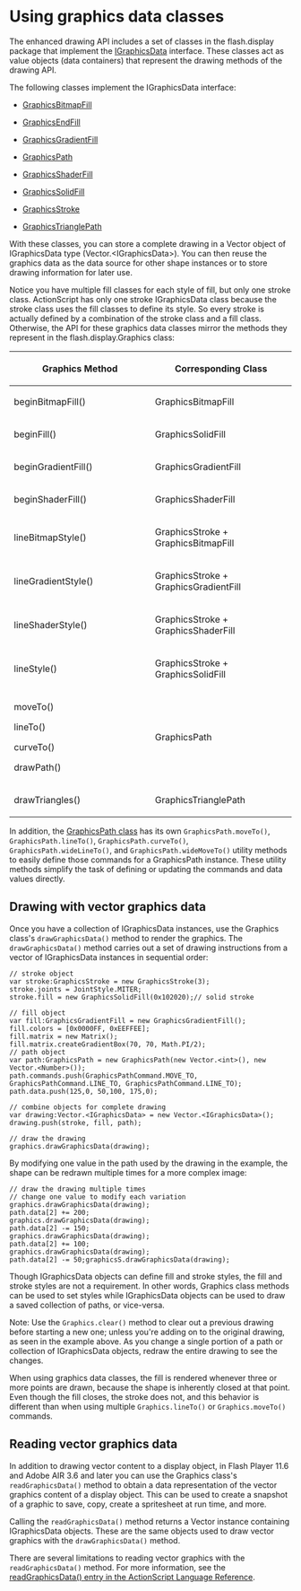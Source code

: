 # Using graphics data classes

<div>

The enhanced drawing API includes a set of classes in the flash.display package
that implement the <a
href="https://help.adobe.com/en_US/FlashPlatform/reference/actionscript/3/flash/display/IGraphicsData.html"
target="_self">IGraphicsData</a> interface. These classes act as value objects
(data containers) that represent the drawing methods of the drawing API.

<div>

The following classes implement the IGraphicsData interface:

- [GraphicsBitmapFill](https://help.adobe.com/en_US/FlashPlatform/reference/actionscript/3/flash/display/GraphicsBitmapFill.html)

- [GraphicsEndFill](https://help.adobe.com/en_US/FlashPlatform/reference/actionscript/3/flash/display/GraphicsEndFill.html)

- [GraphicsGradientFill](https://help.adobe.com/en_US/FlashPlatform/reference/actionscript/3/flash/display/GraphicsGradientFill.html)

- [GraphicsPath](https://help.adobe.com/en_US/FlashPlatform/reference/actionscript/3/flash/display/GraphicsPath.html)

- [GraphicsShaderFill](https://help.adobe.com/en_US/FlashPlatform/reference/actionscript/3/flash/display/GraphicsShaderFill.html)

- [GraphicsSolidFill](https://help.adobe.com/en_US/FlashPlatform/reference/actionscript/3/flash/display/GraphicsSolidFill.html)

- [GraphicsStroke](https://help.adobe.com/en_US/FlashPlatform/reference/actionscript/3/flash/display/GraphicsStroke.html)

- [GraphicsTrianglePath](https://help.adobe.com/en_US/FlashPlatform/reference/actionscript/3/flash/display/GraphicsTrianglePath.html)

</div>

With these classes, you can store a complete drawing in a Vector object of
IGraphicsData type (Vector.\<IGraphicsData\>). You can then reuse the graphics
data as the data source for other shape instances or to store drawing
information for later use.

Notice you have multiple fill classes for each style of fill, but only one
stroke class. ActionScript has only one stroke IGraphicsData class because the
stroke class uses the fill classes to define its style. So every stroke is
actually defined by a combination of the stroke class and a fill class.
Otherwise, the API for these graphics data classes mirror the methods they
represent in the flash.display.Graphics class:

<div>

<div>

<table>
<colgroup>
<col style="width: 50%" />
<col style="width: 50%" />
</colgroup>
<thead>
<tr class="header">
<th><p>Graphics Method</p></th>
<th><p>Corresponding Class</p></th>
</tr>
</thead>
<tbody>
<tr class="odd">
<td headers="d17e19098 "><p>beginBitmapFill()</p></td>
<td headers="d17e19101 "><p>GraphicsBitmapFill</p></td>
</tr>
<tr class="even">
<td headers="d17e19098 "><p>beginFill()</p></td>
<td headers="d17e19101 "><p>GraphicsSolidFill</p></td>
</tr>
<tr class="odd">
<td headers="d17e19098 "><p>beginGradientFill()</p></td>
<td headers="d17e19101 "><p>GraphicsGradientFill</p></td>
</tr>
<tr class="even">
<td headers="d17e19098 "><p>beginShaderFill()</p></td>
<td headers="d17e19101 "><p>GraphicsShaderFill</p></td>
</tr>
<tr class="odd">
<td headers="d17e19098 "><p>lineBitmapStyle()</p></td>
<td headers="d17e19101 "><p>GraphicsStroke + GraphicsBitmapFill</p></td>
</tr>
<tr class="even">
<td headers="d17e19098 "><p>lineGradientStyle()</p></td>
<td headers="d17e19101 "><p>GraphicsStroke + GraphicsGradientFill</p></td>
</tr>
<tr class="odd">
<td headers="d17e19098 "><p>lineShaderStyle()</p></td>
<td headers="d17e19101 "><p>GraphicsStroke + GraphicsShaderFill</p></td>
</tr>
<tr class="even">
<td headers="d17e19098 "><p>lineStyle()</p></td>
<td headers="d17e19101 "><p>GraphicsStroke + GraphicsSolidFill</p></td>
</tr>
<tr class="odd">
<td headers="d17e19098 "><p>moveTo()</p>
<p>lineTo()</p>
<p>curveTo()</p>
<p>drawPath()</p></td>
<td headers="d17e19101 "><p>GraphicsPath</p></td>
</tr>
<tr class="even">
<td headers="d17e19098 "><p>drawTriangles()</p></td>
<td headers="d17e19101 "><p>GraphicsTrianglePath</p></td>
</tr>
</tbody>
</table>

</div>

</div>

In addition, the <a
href="https://help.adobe.com/en_US/FlashPlatform/reference/actionscript/3/flash/display/GraphicsPath.html"
target="_self">GraphicsPath class</a> has its own `GraphicsPath.moveTo()`,
`GraphicsPath.lineTo()`, `GraphicsPath.curveTo()`, `GraphicsPath.wideLineTo()`,
and `GraphicsPath.wideMoveTo()` utility methods to easily define those commands
for a GraphicsPath instance. These utility methods simplify the task of defining
or updating the commands and data values directly.

</div>

<div>

## Drawing with vector graphics data

<div>

Once you have a collection of IGraphicsData instances, use the Graphics class's
`drawGraphicsData()` method to render the graphics. The `drawGraphicsData()`
method carries out a set of drawing instructions from a vector of IGraphicsData
instances in sequential order:

    // stroke object
    var stroke:GraphicsStroke = new GraphicsStroke(3);
    stroke.joints = JointStyle.MITER;
    stroke.fill = new GraphicsSolidFill(0x102020);// solid stroke

    // fill object
    var fill:GraphicsGradientFill = new GraphicsGradientFill();
    fill.colors = [0x0000FF, 0xEEFFEE];
    fill.matrix = new Matrix();
    fill.matrix.createGradientBox(70, 70, Math.PI/2);
    // path object
    var path:GraphicsPath = new GraphicsPath(new Vector.<int>(), new Vector.<Number>());
    path.commands.push(GraphicsPathCommand.MOVE_TO, GraphicsPathCommand.LINE_TO, GraphicsPathCommand.LINE_TO);
    path.data.push(125,0, 50,100, 175,0);

    // combine objects for complete drawing
    var drawing:Vector.<IGraphicsData> = new Vector.<IGraphicsData>();
    drawing.push(stroke, fill, path);

    // draw the drawing
    graphics.drawGraphicsData(drawing);

By modifying one value in the path used by the drawing in the example, the shape
can be redrawn multiple times for a more complex image:

    // draw the drawing multiple times
    // change one value to modify each variation
    graphics.drawGraphicsData(drawing);
    path.data[2] += 200;
    graphics.drawGraphicsData(drawing);
    path.data[2] -= 150;
    graphics.drawGraphicsData(drawing);
    path.data[2] += 100;
    graphics.drawGraphicsData(drawing);
    path.data[2] -= 50;graphicsS.drawGraphicsData(drawing);

Though IGraphicsData objects can define fill and stroke styles, the fill and
stroke styles are not a requirement. In other words, Graphics class methods can
be used to set styles while IGraphicsData objects can be used to draw a saved
collection of paths, or vice-versa.

<div>

Note: Use the `Graphics.clear()` method to clear out a previous drawing before
starting a new one; unless you're adding on to the original drawing, as seen in
the example above. As you change a single portion of a path or collection of
IGraphicsData objects, redraw the entire drawing to see the changes.

</div>

When using graphics data classes, the fill is rendered whenever three or more
points are drawn, because the shape is inherently closed at that point. Even
though the fill closes, the stroke does not, and this behavior is different than
when using multiple `Graphics.lineTo()` or `Graphics.moveTo()` commands.

</div>

</div>

<div>

## Reading vector graphics data

<div>

In addition to drawing vector content to a display object, in Flash Player 11.6
and Adobe AIR 3.6 and later you can use the Graphics class's
`readGraphicsData()` method to obtain a data representation of the vector
graphics content of a display object. This can be used to create a snapshot of a
graphic to save, copy, create a spritesheet at run time, and more.

Calling the `readGraphicsData()` method returns a Vector instance containing
IGraphicsData objects. These are the same objects used to draw vector graphics
with the `drawGraphicsData()` method.

There are several limitations to reading vector graphics with the
`readGraphicsData()` method. For more information, see the <a
href="https://help.adobe.com/en_US/FlashPlatform/reference/actionscript/3/flash/display/Graphics.html#readGraphicsData()"
target="_self">readGraphicsData() entry in the ActionScript Language
Reference</a>.

</div>

</div>
